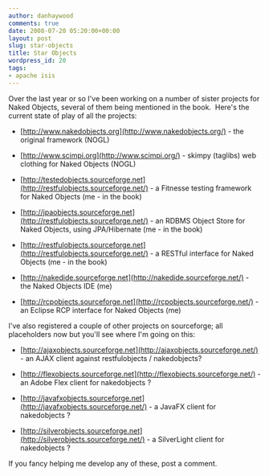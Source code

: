 ```yaml
---
author: danhaywood
comments: true
date: 2008-07-20 05:20:00+00:00
layout: post
slug: star-objects
title: Star Objects
wordpress_id: 20
tags:
- apache isis
---
```


Over the last year or so I've been working on a number of sister projects for Naked Objects, several of them being mentioned in the book.  Here's the current state of play of all the projects:



	
  * [http://www.nakedobjects.org](http://www.nakedobjects.org/) - the original framework (NOGL)

	
  * [http://www.scimpi.org](http://www.scimpi.org/) - skimpy (taglibs) web clothing for Naked Objects (NOGL)

	
  * [http://testedobjects.sourceforge.net](http://restfulobjects.sourceforge.net/) - a Fitnesse testing framework for Naked Objects (me - in the book)

	
  * [http://jpaobjects.sourceforge.net](http://restfulobjects.sourceforge.net/) - an RDBMS Object Store for Naked Objects, using JPA/Hibernate (me - in the book)

	
  * [http://restfulobjects.sourceforge.net](http://restfulobjects.sourceforge.net/) - a RESTful interface for Naked Objects (me - in the book)

	
  * [http://nakedide.sourceforge.net](http://nakedide.sourceforge.net/) - the Naked Objects IDE (me)

	
  * [http://rcpobjects.sourceforge.net](http://rcpobjects.sourceforge.net/) - an Eclipse RCP interface for Naked Objects (me)


I've also registered a couple of other projects on sourceforge; all placeholders now  but you'll see where I'm going on this:

	
  * [http://ajaxobjects.sourceforge.net](http://ajaxobjects.sourceforge.net/) - an AJAX client against restfulobjects / nakedobjects?

	
  * [http://flexobjects.sourceforge.net](http://flexobjects.sourceforge.net/) - an Adobe Flex client for nakedobjects ?

	
  * [http://javafxobjects.sourceforge.net](http://javafxobjects.sourceforge.net/) - a JavaFX client for nakedobjects ?

	
  * [http://silverobjects.sourceforge.net](http://silverobjects.sourceforge.net/) - a SilverLight client for nakedobjects ?


If you fancy helping me develop any of these, post a comment.
